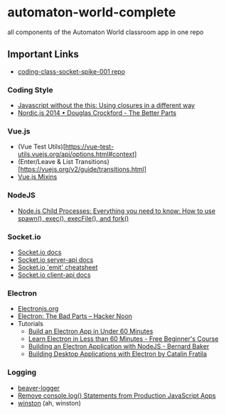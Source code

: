 # automaton-world-complete
all components of the Automaton World classroom app in one repo




## Important Links

- [coding-class-socket-spike-001 repo](https://github.com/jpgringo/coding-class-socket-spike-001/projects/1)

### Coding Style
- [Javascript without the this: Using closures in a different way](http://radar.oreilly.com/2014/03/javascript-without-the-this.html)
- [Nordic.js 2014 • Douglas Crockford - The Better Parts](https://www.youtube.com/watch?v=PSGEjv3Tqo0&t=6m)

### Vue.js
- (Vue Test Utils)[https://vue-test-utils.vuejs.org/api/options.html#context]
- (Enter/Leave & List Transitions)[https://vuejs.org/v2/guide/transitions.html]
- [Vue.js Mixins](https://vuejs.org/v2/guide/mixins.html)

### NodeJS
- [Node.js Child Processes: Everything you need to know: How to use spawn(), exec(), execFile(), and fork()](https://medium.freecodecamp.org/node-js-child-processes-everything-you-need-to-know-e69498fe970a)

### Socket.io
- [Socket.io docs](https://socket.io/docs/#Restricting-yourself-to-a-namespace)
- [Socket.io server-api docs](https://socket.io/docs/server-api)
- [Socket.io 'emit' cheatsheet](https://socket.io/docs/emit-cheatsheet/)
- [Socket.io client-api docs](https://socket.io/docs/client-api)

### Electron
- [Electronjs.org](https://electronjs.org/)
- [Electron: The Bad Parts – Hacker Noon](https://hackernoon.com/electron-the-bad-parts-2b710c491547)
- Tutorials
  - [Build an Electron App in Under 60 Minutes](https://www.youtube.com/watch?v=kN1Czs0m1SU)
  - [Learn Electron in Less than 60 Minutes - Free Beginner's Course](https://www.youtube.com/watch?v=2RxHQoiDctI)
  - [Building an Electron Application with NodeJS - Bernard Baker](https://www.youtube.com/watch?v=QQri69gZv6w)
  - [Building Desktop Applications with Electron by Catalin Fratila](https://www.youtube.com/watch?v=l2fu8OhZ9hg)
  
### Logging
- [beaver-logger](https://github.com/krakenjs/beaver-logger)
- [Remove console.log() Statements from Production JavaScript Apps](https://blog.benestudio.co/remove-console-log-statements-from-production-javascript-apps-7376adc89c7a)
- [winston](https://github.com/winstonjs/winston) (ah, winston)

